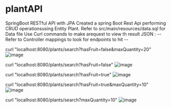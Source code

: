 # plantAPI
SpringBoot RESTful API with JPA
Created a spring Boot Rest Api performing CRUD operationsusing Entity Plant. Refer to src/main/resources/data.sql for Data file
Use Curl commands to make arequest to view th result JSON :
 -- Refer to Controller mappings to look for endpoints to hit -- 
 
curl "localhost:8080/plants/search?hasFruit=false&maxQuantity=20"
![image](https://user-images.githubusercontent.com/19842120/132986244-043b1176-8857-4e38-9a32-dd4acefbb6e0.png)

 
curl "localhost:8080/plants/search?hasFruit=false"
![image](https://user-images.githubusercontent.com/19842120/132986235-fc62a42e-82da-4448-9af1-87abb9362ab2.png)

 
curl "localhost:8080/plants/search?hasFruit=true"
![image](https://user-images.githubusercontent.com/19842120/132986226-be372f89-9050-46e8-9c63-2bc56be713be.png)

 
curl "localhost:8080/plants/search?hasFruit=true&maxQuantity=10"
 ![image](https://user-images.githubusercontent.com/19842120/132986217-a0023785-483a-4cc7-8700-f97525719dd9.png)

curl "localhost:8080/plants/search?maxQuantity=10"
![image](https://user-images.githubusercontent.com/19842120/132986177-5c613927-0fbe-4ac2-bea6-fc373c3dc6d8.png)
